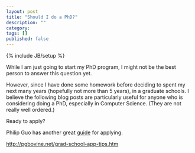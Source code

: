 ```yaml
---
layout: post
title: "Should I do a PhD?"
description: ""
category: 
tags: []
published: false
---
```

{% include JB/setup %}

While I am just going to start my PhD program, I might not be the best person to answer this question yet. 

However, since I have done some homework before deciding to spent my next many years (hopefully not more than 5 years), in a graduate schools.  I believe the following blog posts are particularly useful for anyone who is considering doing a PhD, especially in Computer Science.  (They are not really well ordered.)

<!--TODO(kanitw): sort in alphabetical order)

* [The PhD Grind]() by Philip Guo


* [Computing as a career](http://blog.jameslin.name/2012/02/16/computing-as-a-career/) by [James Lin](http://blog.jameslin.name/)

* [Jason Hong's Advice](http://www.cs.cmu.edu/~jasonh/advice.html)

* [Andy Ko's Advice](http://faculty.washington.edu/ajko/advice.shtml)


* [An Insider's Guide to Choosing a Graduate Adviser and Research Projects in Laboratory Sciences](http://www.ou.edu/cas/botany-micro/grad-stu.html) by Marshall Lev Dermer


<!--TODO: add this--**Updated** Many of you know Adam Marcus; I suspect most of you will appreciate his (evolving) write up of advice for CS PhD students:
http://marcua.net/writing/gradschool-guide/-->



Ready to apply?

Philip Guo has another great [guide](http://pgbovine.net/grad-school-app-tips.htm]]) for applying. 

http://pgbovine.net/grad-school-app-tips.htm
